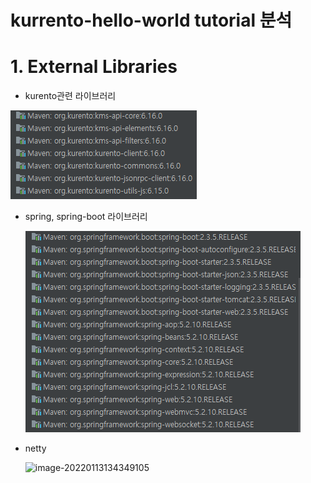 # kurrento-hello-world tutorial 분석





# 1. External Libraries

+  kurento관련 라이브러리 

![image-20220113133745476](https://raw.githubusercontent.com/rudy0103/save-image-repo/master/img/image-20220113133745476.png)





+ spring, spring-boot 라이브러리

  ![image-20220113133925073](https://raw.githubusercontent.com/rudy0103/save-image-repo/master/img/image-20220113133925073.png)

+ netty

  ![image-20220113134349105](C:\Users\qs2720\AppData\Roaming\Typora\typora-user-images\image-20220113134349105.png)

  

